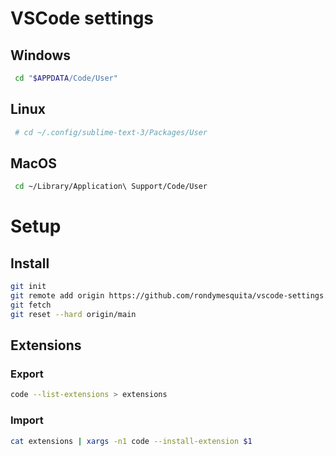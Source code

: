 # VSCode settings

## Windows
```bash
 cd "$APPDATA/Code/User"
```

## Linux
```bash
 # cd ~/.config/sublime-text-3/Packages/User
```

## MacOS
```bash
 cd ~/Library/Application\ Support/Code/User
```

# Setup

## Install
```bash
git init
git remote add origin https://github.com/rondymesquita/vscode-settings.git
git fetch
git reset --hard origin/main
```

## Extensions
### Export
```bash
code --list-extensions > extensions
```

### Import
```bash
cat extensions | xargs -n1 code --install-extension $1
```
